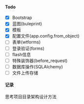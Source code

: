 


#### Todo

- [x] Bootstrap
- [x] 蓝图(buleprint)
- [x] 模板
- [x] 配置文件(app.config.from_object)
- [ ] 表单(wtforms)
- [ ] 登录验证(forms)
- [ ] flash信息
- [ ] 特殊装饰器(before_request)
- [ ] 数据库操作(SQLAlchemy)
- [ ] 文件上传存储

#### 记录

思考项目目录架构设计方法



